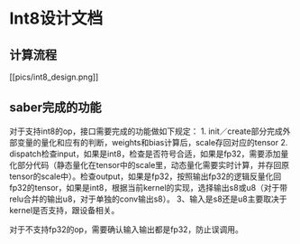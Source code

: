 
# Int8设计文档

## 计算流程
[[pics/int8_design.png]]
## saber完成的功能

对于支持int8的op，接口需要完成的功能做如下规定：
    1. init／create部分完成外部变量的量化和应有的判断，weights和bias计算后，scale存回对应的tensor
    2. dispatch检查input，如果是int8，检查是否符号合适，如果是fp32，需要添加量化部分代码（静态量化在tensor中的scale里，动态量化需要实时计算，并存回原tensor的scale中）。检查output，如果是fp32，按照输出fp32的逻辑反量化回fp32的tensor，如果是int8，根据当前kernel的实现，选择输出s8或u8（对于带relu合并的输出u8，对于单独的conv输出s8）。
    3、输入是s8还是u8主要取决于kernel是否支持，跟设备相关。

对于不支持fp32的op，需要确认输入输出都是fp32，防止误调用。
